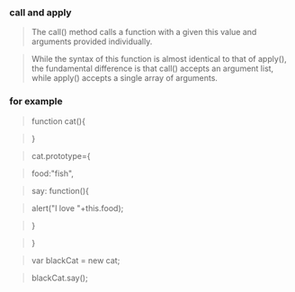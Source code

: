 ### call and apply

 > The call() method calls a function with a given this value and arguments provided individually.
 
 > While the syntax of this function is almost identical to that of apply(), the fundamental difference is that call() accepts an argument list, while apply() accepts a single array of arguments.
 
 ### for example
 
 > function cat(){
 
 > }
 
 > cat.prototype={
 
 > food:"fish",
 
 > say: function(){
 
 > alert("I love "+this.food);
 
 > }
 
 > }

 > var blackCat = new cat;
 
 > blackCat.say();
